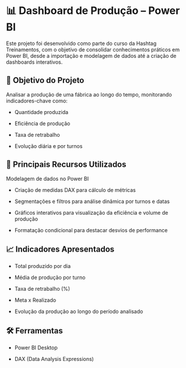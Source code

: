 # 📊 Dashboard de Produção – Power BI
Este projeto foi desenvolvido como parte do curso da Hashtag Treinamentos, com o objetivo de consolidar conhecimentos práticos em Power BI, desde a importação e modelagem de dados até a criação de dashboards interativos.

## 🎯 Objetivo do Projeto
Analisar a produção de uma fábrica ao longo do tempo, monitorando indicadores-chave como:

* Quantidade produzida

* Eficiência de produção

* Taxa de retrabalho

* Evolução diária e por turnos

## 📌 Principais Recursos Utilizados
Modelagem de dados no Power BI

* Criação de medidas DAX para cálculo de métricas

* Segmentações e filtros para análise dinâmica por turnos e datas

* Gráficos interativos para visualização da eficiência e volume de produção

* Formatação condicional para destacar desvios de performance

## 📈 Indicadores Apresentados
* Total produzido por dia

* Média de produção por turno

* Taxa de retrabalho (%)

* Meta x Realizado

* Evolução da produção ao longo do período analisado

## 🛠️ Ferramentas
* Power BI Desktop

* DAX (Data Analysis Expressions)

